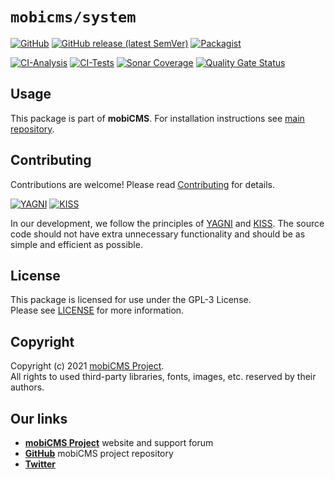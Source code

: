 # `mobicms/system`

[![GitHub](https://img.shields.io/github/license/mobicms/system?color=green)](https://github.com/mobicms/system/blob/main/LICENSE)
[![GitHub release (latest SemVer)](https://img.shields.io/github/v/release/mobicms/system)](https://github.com/mobicms/system/releases)
[![Packagist](https://img.shields.io/packagist/dt/mobicms/system)](https://packagist.org/packages/mobicms/system)

[![CI-Analysis](https://github.com/mobicms/system/workflows/analysis/badge.svg)](https://github.com/mobicms/system/actions?query=workflow%3AAnalysis)
[![CI-Tests](https://github.com/mobicms/system/workflows/tests/badge.svg)](https://github.com/mobicms/system/actions?query=workflow%3ATests)
[![Sonar Coverage](https://img.shields.io/sonar/coverage/mobicms_system?server=https%3A%2F%2Fsonarcloud.io)](https://sonarcloud.io/code?id=mobicms_system)
[![Quality Gate Status](https://sonarcloud.io/api/project_badges/measure?project=mobicms_system&metric=alert_status)](https://sonarcloud.io/summary/overall?id=mobicms_system)


## Usage
This package is part of **mobiCMS**. For installation instructions  see [main repository].


## Contributing
Contributions are welcome! Please read [Contributing][contributing] for details.

[![YAGNI](https://img.shields.io/badge/principle-YAGNI-blueviolet.svg)][yagni]
[![KISS](https://img.shields.io/badge/principle-KISS-blueviolet.svg)][kiss]

In our development, we follow the principles of [YAGNI][yagni] and [KISS][kiss].
The source code should not have extra unnecessary functionality and should be as simple and efficient as possible.


## License
This package is licensed for use under the GPL-3 License.  
Please see [LICENSE][license] for more information.


## Copyright
Copyright (c) 2021 [mobiCMS Project][website].  
All rights to used third-party libraries, fonts, images, etc. reserved by their authors.


## Our links
- [**mobiCMS Project**][website] website and support forum
- [**GitHub**](https://github.com/mobicms) mobiCMS project repository
- [**Twitter**](https://twitter.com/mobicms)

[website]: https://mobicms.org
[main repository]: https://github.com/mobicms/mobicms
[yagni]: https://en.wikipedia.org/wiki/YAGNI
[kiss]: https://en.wikipedia.org/wiki/KISS_principle
[contributing]: https://github.com/mobicms/system/blob/main/.github/CONTRIBUTING.md
[license]: https://github.com/mobicms/system/blob/main/LICENSE
